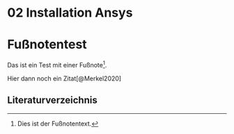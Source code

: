# 02 Installation Ansys

# Fußnotentest

Das ist ein Test mit einer Fußnote[^1].

[^1]: Dies ist der Fußnotentext.

Hier dann noch ein Zitat[@Merkel2020]

## Literaturverzeichnis

